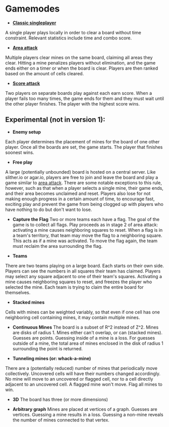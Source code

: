 # Gamemodes

* [**Classic singleplayer**](./singleplayer.md)

A single player plays locally in order to clear a board without time constraint. Relevant statistics
include time and combo score.

* [**Area attack**](./area_attack.md)

Multiple players clear mines on the same board, claiming all areas they clear. Hitting a mine
penalizes players without elimination, and the game ends either on a timer or when the board is
clear. Players are then ranked based on the amount of cells cleared.


* [**Score attack**](./score_attack.md)

Two players on separate boards play against each earn score. When a player fails too many times, the
game ends for them and they must wait until the other player finishes. The player with the highest
score wins.

## Experimental (not in version 1):

* **Enemy setup**

Each player determines the placement of mines for the board of one other player. Once all the
boards are set, the game starts. The player that finishes soonest wins.

* **Free play**

A large (potentially unbounded) board is hosted on a central server. Like slither.io or agar.io,
players are free to join and leave the board and play a game similar to [area
attack](./area_attack.md). There are some notable exceptions to this rule, however, such as that
when a player selects a single mine, their game ends, and their area becomes unclaimed and reset. Players also lose for not making enough progress in a certain amount of time, to encourage fast, exciting play and prevent the game from being clogged up with players who have nothing to do but don't want to lose.


* **Capture the Flag**
Two or more teams each have a flag. The goal of the game is to collect all flags. Play proceeds as in stage 2 of area attack: activating a mine causes neighboring squares to reset. When a flag is in a team's territory, that team may move the flag to a neighboring square. This acts as if a mine was activated. To move the flag again, the team must reclaim the area surrounding the flag.


* **Teams**

There are two teams playing on a large board. Each starts on their own side. Players can see the numbers in all squares their team has claimed. Players may select any square adjacent to one of their team's squares. Activating a mine causes neighboring squares to reset, and freezes the player who selected the mine. Each team is trying to claim the entire board for themselves.

* **Stacked mines**

Cells with mines can be weighted variably, so that even if one cell has one neighboring cell
containing mines, it may contain multiple mines.

* **Continuous Mines**
The board is a subset of R^2 instead of Z^2. Mines are disks of radius 1. Mines either can't overlap, or can (stacked mines). Guesses are points. Guessing inside of a mine is a loss. For guesses outside of a mine, the total area of mines enclosed in the disk of radius 1 surrounding the point is returned.

* **Tunneling mines (or: whack-a-mine)**

There are a (potentially reduced) number of mines that periodically move collectively. Uncovered
cells will have their numbers changed accordingly. No mine will move to an uncovered or flagged
cell, nor to a cell directly adjacent to an uncovered cell. A flagged mine won't move. Flag all
mines to win.

* **3D**
The board has three (or more dimensions)

* **Arbitrary graph**
Mines are placed at vertices of a graph. Guesses are vertices. Guessing a mine results in a loss. Guessing a non-mine reveals the number of mines connected to that vertex.